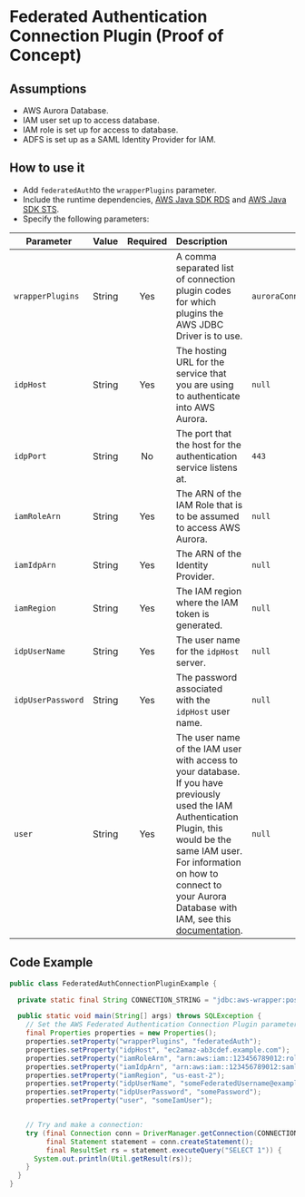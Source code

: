 # Federated Authentication Connection Plugin (Proof of Concept)

## Assumptions
- AWS Aurora Database.
- IAM user set up to access database.
- IAM role is set up for access to database.
- ADFS is set up as a SAML Identity Provider for IAM.

## How to use it
- Add `federatedAuth`to the `wrapperPlugins` parameter. 
- Include the runtime dependencies, [AWS Java SDK RDS](https://search.maven.org/artifact/software.amazon.awssdk/rds) and [AWS Java SDK STS](https://search.maven.org/artifact/software.amazon.awssdk/sts).
- Specify the following parameters:

| Parameter         | Value  | Required | Description                                                                                                                                                                                                                                                                                                                                                        | Default Value                            | Example Value                                          |
|-------------------|:------:|:--------:|:-------------------------------------------------------------------------------------------------------------------------------------------------------------------------------------------------------------------------------------------------------------------------------------------------------------------------------------------------------------------|------------------------------------------|--------------------------------------------------------|
| `wrapperPlugins`  | String |   Yes    | A comma separated list of connection plugin codes for which plugins the AWS JDBC Driver is to use.                                                                                                                                                                                                                                                                 | ``auroraConnectionTracker,failover,efm`` | `auroraConnectionTracker,failover,efm,federatedAuth`   |
| `idpHost`         | String |   Yes    | The hosting URL for the service that you are using to authenticate into AWS Aurora.                                                                                                                                                                                                                                                                                | `null`                                   | `ec2amaz-ab3cdef.example.com`                          |
| `idpPort`         | String |    No    | The port that the host for the authentication service listens at.                                                                                                                                                                                                                                                                                                  | `443`                                    | `1234`                                                 |
| `iamRoleArn`      | String |   Yes    | The ARN of the IAM Role that is to be assumed to access AWS Aurora.                                                                                                                                                                                                                                                                                                | `null`                                   | `arn:aws:iam::123456789012:role/adfs_example_iam_role` |
| `iamIdpArn`       | String |   Yes    | The ARN of the Identity Provider.                                                                                                                                                                                                                                                                                                                                  | `null`                                   | `arn:aws:iam::123456789012:saml-provider/adfs_example` |
| `iamRegion`       | String |   Yes    | The IAM region where the IAM token is generated.                                                                                                                                                                                                                                                                                                                   | `null`                                   | `us-east-2`                                            |
| `idpUserName`     | String |   Yes    | The user name for the `idpHost` server.                                                                                                                                                                                                                                                                                                                            | `null`                                   | `jimbob@example.com`                                   |
| `idpUserPassword` | String |   Yes    | The password associated with the `idpHost` user name.                                                                                                                                                                                                                                                                                                              | `null`                                   | `someRandomPassword`                                   |
| `user`            | String |   Yes    | The user name of the IAM user with access to your database. <br>If you have previously used the IAM Authentication Plugin, this would be the same IAM user. <br>For information on how to connect to your Aurora Database with IAM, see this [documentation](https://docs.aws.amazon.com/AmazonRDS/latest/AuroraUserGuide/UsingWithRDS.IAMDBAuth.Connecting.html). | `null`                                   | `some_user_name`                                       |

## Code Example

```java
public class FederatedAuthConnectionPluginExample {

  private static final String CONNECTION_STRING = "jdbc:aws-wrapper:postgresql://db-identifier.XYZ.us-east-2.rds.amazonaws.com:5432/employees";

  public static void main(String[] args) throws SQLException {
    // Set the AWS Federated Authentication Connection Plugin parameters and the JDBC Wrapper parameters.
    final Properties properties = new Properties();
    properties.setProperty("wrapperPlugins", "federatedAuth");
    properties.setProperty("idpHost", "ec2amaz-ab3cdef.example.com");
    properties.setProperty("iamRoleArn", "arn:aws:iam::123456789012:role/adfs_example_iam_role");
    properties.setProperty("iamIdpArn", "arn:aws:iam::123456789012:saml-provider/adfs_example");
    properties.setProperty("iamRegion", "us-east-2");
    properties.setProperty("idpUserName", "someFederatedUsername@example.com");
    properties.setProperty("idpUserPassword", "somePassword");
    properties.setProperty("user", "someIamUser");


    // Try and make a connection:
    try (final Connection conn = DriverManager.getConnection(CONNECTION_STRING, properties);
         final Statement statement = conn.createStatement();
         final ResultSet rs = statement.executeQuery("SELECT 1")) {
      System.out.println(Util.getResult(rs));
    }
  }
}
```
